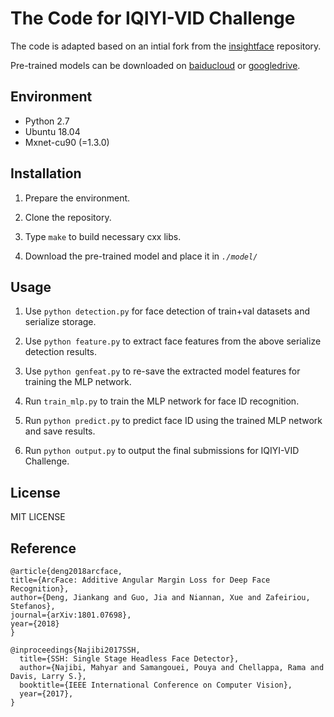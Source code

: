 # The Code for IQIYI-VID Challenge

The code is adapted based on an intial fork from the [insightface](https://github.com/deepinsight/insightface) repository.

Pre-trained models can be downloaded on [baiducloud](https://pan.baidu.com/s/1vS_Uv9l5XZLeMwXPs_XzOA) or [googledrive](https://drive.google.com/open?id=1_8-GcZbYNGvm_msyuwqDw4u9mGnHqSQP).

## Environment

-   Python 2.7 
-   Ubuntu 18.04
-   Mxnet-cu90 (=1.3.0)

## Installation

1.  Prepare the environment.

2.  Clone the repository.
    
3.  Type  `make`  to build necessary cxx libs.

4.  Download the pre-trained model and place it in *`./model/`*

## Usage

1. Use ``python detection.py`` for face detection of train+val datasets and serialize storage. 

2. Use ``python feature.py`` to extract face features from the above serialize detection results.

3. Use ``python genfeat.py`` to re-save the extracted model features for training the MLP network.

4. Run ``train_mlp.py`` to train the MLP network for face ID recognition.

5. Run ``python predict.py`` to predict face ID using the trained MLP network and save results.

6. Run ``python output.py`` to output the final submissions for IQIYI-VID Challenge.

## License

MIT LICENSE


## Reference

```
@article{deng2018arcface,
title={ArcFace: Additive Angular Margin Loss for Deep Face Recognition},
author={Deng, Jiankang and Guo, Jia and Niannan, Xue and Zafeiriou, Stefanos},
journal={arXiv:1801.07698},
year={2018}
}

@inproceedings{Najibi2017SSH,
  title={SSH: Single Stage Headless Face Detector},
  author={Najibi, Mahyar and Samangouei, Pouya and Chellappa, Rama and Davis, Larry S.},
  booktitle={IEEE International Conference on Computer Vision},
  year={2017},
}
```
